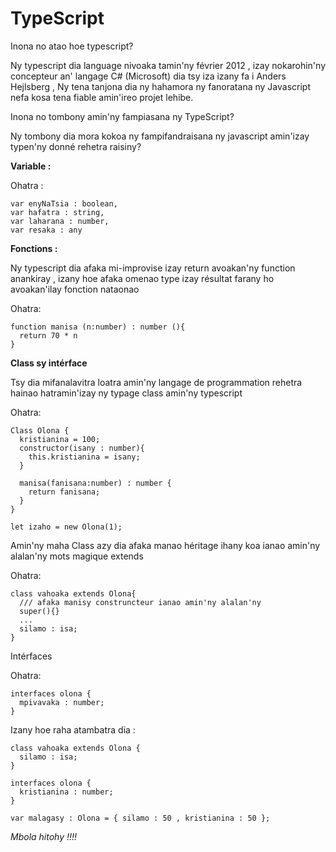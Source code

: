 # TypeScript

Inona no atao hoe typescript?

Ny typescript dia language nivoaka tamin'ny février 2012 , izay nokarohin'ny concepteur an' langage C# (Microsoft) dia tsy iza izany fa i Anders Hejlsberg ,
Ny tena tanjona dia ny hahamora ny fanoratana ny Javascript nefa kosa tena fiable amin'ireo projet lehibe.

Inona no tombony amin'ny fampiasana ny TypeScript?

Ny tombony dia mora kokoa ny fampifandraisana ny javascript amin'izay typen'ny donné rehetra raisiny?

**Variable :** 

Ohatra :
```
var enyNaTsia : boolean,
var hafatra : string,
var laharana : number,
var resaka : any
```

**Fonctions :**

Ny typescript dia afaka mi-improvise izay return avoakan'ny function anankiray , izany hoe afaka omenao type izay résultat farany ho avoakan'ilay fonction nataonao

Ohatra:
```
function manisa (n:number) : number (){
  return 70 * n
}
```

**Class sy intérface**

Tsy dia mifanalavitra loatra amin'ny langage de programmation rehetra hainao hatramin'izay ny typage class amin'ny typescript 

Ohatra: 
```
Class Olona {
  kristianina = 100; 
  constructor(isany : number){
    this.kristianina = isany;
  }
  
  manisa(fanisana:number) : number {
    return fanisana;
  }
}

let izaho = new Olona(1);

```

Amin'ny maha Class azy dia afaka manao héritage ihany koa ianao amin'ny alalan'ny mots magique extends 

Ohatra: 

```
class vahoaka extends Olona{
  /// afaka manisy construncteur ianao amin'ny alalan'ny
  super(){}
  ...
  silamo : isa;
}
```

Intérfaces

Ohatra: 
```
interfaces olona {
  mpivavaka : number;
}
```

Izany hoe raha atambatra dia :

```
class vahoaka extends Olona {
  silamo : isa;
}

interfaces olona {
  kristianina : number;
}

var malagasy : Olona = { silamo : 50 , kristianina : 50 };
```


*Mbola hitohy !!!!*

